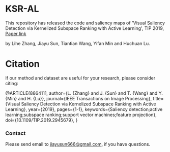 # KSR-AL
This repository has released the code and saliency maps of 'Visual Saliency Detection via Kernelized Subspace Ranking with Active Learning', TIP 2019, [Paper link](https://ieeexplore.ieee.org/document/8864111)

by Lihe Zhang, Jiayu Sun, Tiantian Wang, Yifan Min and Huchuan Lu.

# Citation

If our method and dataset are useful for your research, please consider citing:

@ARTICLE{8864111, 
author={L. {Zhang} and J. {Sun} and T. {Wang} and Y. {Min} and H. {Lu}}, 
journal={IEEE Transactions on Image Processing}, 
title={Visual Saliency Detection via Kernelized Subspace Ranking with Active Learning}, 
year={2019}, 
pages={1-1}, 
keywords={Saliency detection;active learning;subspace ranking;support vector machines;feature projection}, 
doi={10.1109/TIP.2019.2945679}, }


### Contact

Please send email to jiayusun666@gmail.com, if you have questions.
